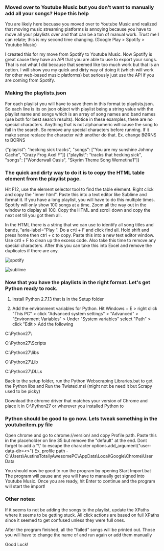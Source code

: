 ### Moved over to Youtube Music but you don’t want to manually add all your songs? Hope this help

You are likely here becuase you moved over to Youtube Music and realized that moving music streaming platforms is annoying because you have to move all your playlists over and that can be a ton of manual work. Trust me I can relate; this is my second time changing. (Google Play > Spotify > Youtube Music)

I created this for my move from Spotify to Youtube Music. Now Spotify is great cause they have an API that you are able to use to export your songs. That is not what I did because that seemed like too much work but that is an option. I will show you my quick and dirty way of doing it (which will work for other web-based music platforms) but seriously just use the API if you are coming from Spotify.

### Making the playlists.json
For each playlist you will have to save them in this format to playlists.json. So each line is its on json object with playlist being a string value with the playlist name and songs which is an array of song names and band names (use both for best search results). Notice in these examples, there are no special characters. Anything that is not alphanumeric will cause the song to fail in the search. So remove any special characters before running. If it make sense replace the character with another do that. Ex. change BØRNS to BORNS 

{"playlist": "hecking sick tracks", "songs": ["You are my sunshine Johnny Cache", "Crazy Frog Axel F"]} 
{"playlist": "tracks that hecking sick", "songs": ["Wonderwall Oasis", "Skyrim Theme Song Wernetina1"]}

### The quick and dirty way to do it is to copy the HTML table element from the playlist page. 

Hit F12, use the element selector tool to find the table element. Right click and copy the "inner html". Paste this into a text editor like Sublime and format it. If you have a long playlist, you will have to do this multiple times. Spotify will only show 100 songs at a time. Zoom all the way out in the window to display all 100. Copy the HTML and scroll down and copy the next set till you got them all. 

In the HTML there is a string that we can use to identify all song titles and bands, "aria-label="Play ". Do a crtl + F and click find all. Hold shift and press home then ctrl + c to copy. Paste this into a new text editor window. Use crtl + F to clean up the excess code. Also take this time to remove any special characters. After this you can take this into Excel and remove the duplicates if there are any.

![spotify](https://i.imgur.com/tnCrdxO.png)

![sublime](https://i.imgur.com/SEkRmXj.png)


### Now that you have the playlists in the right format. Let's get Python ready to rock.

1. Install Python 2.7.13 that is in the Setup folder

2. Add the environment variables for Python. Hit Windows + E > right click "This PC" > click "Advanced system settings" > "Advanced" > "Environment Variables" > Under "System variables" select "Path" > click "Edit > Add the following

C:\Python27\

C:\Python27\Scripts

C:\Python27\libs

C:\Python27\Lib

C:\Python27\DLLs

Back to the setup folder, run the Python Webscraping Libraries.bat to get the Python libs and Run the Twisted.msi (might not be need it but Scrapy used to be picky)

Download the chrome driver that matches your version of Chrome and place it in C:\Python27 or wherever you installed Python to

### Python should be good to go now. Lets tweak something in the youtubeitem.py file

Open chrome and go to chrome://version/ and copy Profile path. Paste this in the placeholder on line 35 but remove the "default" at the end. Dont forget to add a "\\" to escape the character 
options.add_argument("user-data-dir=<<enter chrome profile path here>>")
Ex. profile path - C:\\Users\\AustinsTotallyAwesomePC\\AppData\\Local\\Google\\Chrome\\User Data
  
You should now be good to run the program by opening Start Import.bat The program will pause and you will have to manually get signed into Youtube Music. Once you are ready, hit Enter to continue and the program will start the import!

### Other notes: 
If it seems to not be adding the songs to the playlist, update the XPaths where it seems to be getting stuck. All click actions are based on full XPaths since it seemed to get confused unless they were full ones.

After the program finished, all the "failed" songs will be printed out. Those you will have to change the name of and run again or add them manually

Good Luck!
